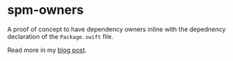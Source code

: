 # spm-owners

A proof of concept to have dependency owners inline with the depednency declaration of the `Package.swift` file.

Read more in my [blog post](https://alejandromp.comblog/swift-package-manager-dependency-owners).
